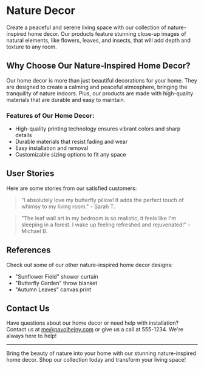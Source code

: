 <!--font:Barlow Condensed-->

# Nature Decor

Create a peaceful and serene living space with our collection of nature-inspired home decor. Our products feature stunning close-up images of natural elements, like flowers, leaves, and insects, that will add depth and texture to any room.

## Why Choose Our Nature-Inspired Home Decor?

Our home decor is more than just beautiful decorations for your home. They are designed to create a calming and peaceful atmosphere, bringing the tranquility of nature indoors. Plus, our products are made with high-quality materials that are durable and easy to maintain.

### Features of Our Home Decor:

-   High-quality printing technology ensures vibrant colors and sharp details
-   Durable materials that resist fading and wear
-   Easy installation and removal
-   Customizable sizing options to fit any space

## User Stories

Here are some stories from our satisfied customers:

> "I absolutely love my butterfly pillow! It adds the perfect touch of whimsy to my living room." - Sarah T.

> "The leaf wall art in my bedroom is so realistic, it feels like I'm sleeping in a forest. I wake up feeling refreshed and rejuvenated!" - Michael B.

## References

Check out some of our other nature-inspired home decor designs:

-   "Sunflower Field" shower curtain
-   "Butterfly Garden" throw blanket
-   "Autumn Leaves" canvas print

## Contact Us

Have questions about our home decor or need help with installation? Contact us at me@pavolhejny.com or give us a call at 555-1234. We're always here to help!

---

Bring the beauty of nature into your home with our stunning nature-inspired home decor. Shop our collection today and transform your living space!

<!--

Write me content for website with wallpaper which alt text is:

"A close-up of a ladybug on a leaf"

The name/title of the page should not be 1:1 copy of the alt text but rather a real content of the website which is using this wallpaper.

- Use markdown format
- Start with heading
- Heading should be short and concise
- The content should look like a real website
- The website should not be about the wallpaper, wallpaper is just a related background
- Heading should be contain work "wallpaper" or "background"
- Include real sections like references, contact, user stories, etc. use things relevant to the page purpose.
- Feel free to use structure like headings, bullets, numbering, blockquotes, paragraphs, horizontal lines, etc.
- You can use formatting like bold or _italic_
- You can include UTF-8 emojis
- Links should be only #hash anchors (and you can refer to the document itself)
- Do not include images


---


# Nature-inspired Wallpaper for Your Home

Looking for a way to bring the beauty of nature into your home? Our collection of nature-inspired wallpapers is the perfect solution. Our wallpaper designs feature stunning close-up images of natural elements, like flowers, leaves, and insects, that will add depth and texture to any room.

## Why Choose Our Nature-inspired Wallpapers?

Our wallpapers are more than just beautiful backgrounds for your home. They are designed to create a calming and peaceful atmosphere, bringing the tranquility of nature indoors. Plus, our wallpapers are made with high-quality materials that are easy to install and maintain.

### Features of Our Wallpapers:

- High-quality printing technology ensures vibrant colors and sharp details
- Durable materials that resist fading and wear
- Easy installation and removal
- Customizable sizing options to fit any space

## User Stories

Here are some stories from our satisfied customers:

> "I absolutely love my ladybug wallpaper! It adds the perfect touch of whimsy to my daughter's bedroom." - Sarah T.

> "The leaf wallpaper in my living room is so realistic, it feels like I'm sitting in a forest. I get compliments on it all the time!" - Michael B.

## References

Check out some of our other nature-inspired wallpaper designs:

- "Sunflower Field"
- "Butterfly Garden"
- "Autumn Leaves"

## Contact Us

Have questions about our wallpapers or need help with installation? Contact us at me@pavolhejny.com or give us a call at 555-1234. We're always here to help!

---
Bring the beauty of nature into your home with our stunning nature-inspired wallpapers. Shop our collection today and transform your space!


---


Heading should not include word "wallpaper". The website should not be about the wallpaper itself, wallpaper is just a related background, rewrite whole content.


---


# Nature-Inspired Home Decor for a Serene Living Space

Create a peaceful and serene living space with our collection of nature-inspired home decor. Our products feature stunning close-up images of natural elements, like flowers, leaves, and insects, that will add depth and texture to any room.

## Why Choose Our Nature-Inspired Home Decor?

Our home decor is more than just beautiful decorations for your home. They are designed to create a calming and peaceful atmosphere, bringing the tranquility of nature indoors. Plus, our products are made with high-quality materials that are durable and easy to maintain.

### Features of Our Home Decor:

- High-quality printing technology ensures vibrant colors and sharp details
- Durable materials that resist fading and wear
- Easy installation and removal
- Customizable sizing options to fit any space

## User Stories

Here are some stories from our satisfied customers:

> "I absolutely love my butterfly pillow! It adds the perfect touch of whimsy to my living room." - Sarah T.

> "The leaf wall art in my bedroom is so realistic, it feels like I'm sleeping in a forest. I wake up feeling refreshed and rejuvenated!" - Michael B.

## References

Check out some of our other nature-inspired home decor designs:

- "Sunflower Field" shower curtain
- "Butterfly Garden" throw blanket
- "Autumn Leaves" canvas print

## Contact Us

Have questions about our home decor or need help with installation? Contact us at me@pavolhejny.com or give us a call at 555-1234. We're always here to help!

---
Bring the beauty of nature into your home with our stunning nature-inspired home decor. Shop our collection today and transform your living space!

-->
